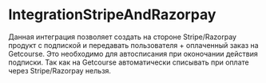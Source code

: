 # IntegrationStripeAndRazorpay
Данная интеграция позволяет создать на стороне Stripe/Razorpay продукт с подпиской и передавать пользователя + оплаченный заказ 
на Getcourse. Это необходимо для автосписания при оконочании действия подписки. Так как на Getcourse автоматически 
списывать при оплате через Stripe/Razorpay нельзя.
